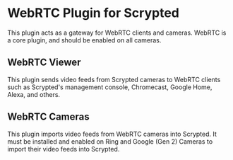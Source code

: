 # WebRTC Plugin for Scrypted

This plugin acts as a gateway for WebRTC clients and cameras. WebRTC is a core plugin, and should be enabled on all cameras.

## WebRTC Viewer

This plugin sends video feeds from Scrypted cameras to WebRTC clients such as Scrypted's management console, Chromecast, Google Home, Alexa, and others.

## WebRTC Cameras

This plugin imports video feeds from WebRTC cameras into Scrypted. It must be installed and enabled on Ring and Google (Gen 2) Cameras to import their video feeds into Scrypted.
